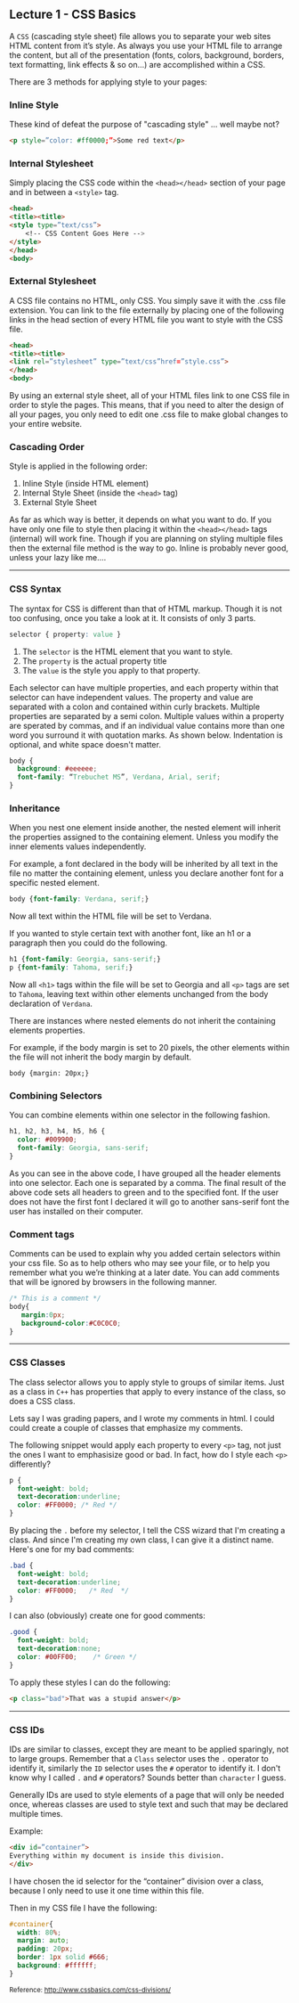 ## Lecture 1 - CSS Basics 

A `CSS` (cascading style sheet) file allows you to separate your web sites HTML content from it’s style. 
As always you use your HTML file to arrange the content, but all of the presentation (fonts, colors, 
background, borders, text formatting, link effects & so on…) are accomplished within a CSS.

There are 3 methods for applying style to your pages:

### Inline Style
These kind of defeat the purpose of "cascading style" ... well maybe not?

```html
<p style=”color: #ff0000;”>Some red text</p>
```

### Internal Stylesheet
Simply placing the CSS code within the `<head></head>` section of your page and in between a `<style>` tag.

```html
<head>
<title><title>
<style type=”text/css”>
    <!-- CSS Content Goes Here -->
</style>
</head>
<body>
```

### External Stylesheet
A CSS file contains no HTML, only CSS. You simply save it with the .css file extension. You can link to the file 
externally by placing one of the following links in the head section of every HTML file you want to style with the CSS file.

```html
<head>
<title><title>
<link rel=”stylesheet” type=”text/css”href=”style.css”>
</head>
<body>
```

By using an external style sheet, all of your HTML files link to one CSS file in order to style the pages. 
This means, that if you need to alter the design of all your pages, you only need to edit one .css file to make 
global changes to your entire website.


### Cascading Order

Style is applied in the following order:

1. Inline Style (inside HTML element)
2. Internal Style Sheet (inside the `<head>` tag)
3. External Style Sheet

As far as which way is better, it depends on what you want to do. If you have only one file to style then placing it 
within the `<head></head>` tags (internal) will work fine. Though if you are planning on styling multiple files then the
external file method is the way to go. Inline is probably never good, unless your lazy like me....

-----

### CSS Syntax
The syntax for CSS is different than that of HTML markup. Though it is not too confusing, once you take a look at it. It consists of only 3 parts.

```css
selector { property: value }
```

1. The `selector` is the HTML element that you want to style. 
2. The `property` is the actual property title
3. The `value` is the style you apply to that property.

Each selector can have multiple properties, and each property within that selector can have independent values. The property and value are separated with a colon and contained within curly brackets. Multiple properties are separated by a semi colon. Multiple values within a property are sperated by commas, and if an individual value contains more than one word you surround it with quotation marks. As shown below. Indentation is optional, and white space doesn't matter.

```css
body {
  background: #eeeeee;
  font-family: “Trebuchet MS”, Verdana, Arial, serif;
}
```

### Inheritance
When you nest one element inside another, the nested element will inherit the properties assigned to the containing element. Unless you modify the inner elements values independently.

For example, a font declared in the body will be inherited by all text in the file no matter the containing element, unless you declare another font for a specific nested element.

```css
body {font-family: Verdana, serif;}
```

Now all text within the HTML file will be set to Verdana.

If you wanted to style certain text with another font, like an h1 or a paragraph then you could do the following.

```css
h1 {font-family: Georgia, sans-serif;}
p {font-family: Tahoma, serif;}
```

Now all `<h1>` tags within the file will be set to Georgia and all `<p>` tags are set to `Tahoma`, leaving text within other elements unchanged from the body declaration of `Verdana`.

There are instances where nested elements do not inherit the containing elements properties.

For example, if the body margin is set to 20 pixels, the other elements within the file will not inherit the body margin by default.

```
body {margin: 20px;}
```

### Combining Selectors
You can combine elements within one selector in the following fashion.

```css
h1, h2, h3, h4, h5, h6 {
  color: #009900;
  font-family: Georgia, sans-serif;
}
```

As you can see in the above code, I have grouped all the header elements into one selector. Each one is separated by a comma. The final result of the above code sets all headers to green and to the specified font. If the user does not have the first font I declared it will go to another sans-serif font the user has installed on their computer.


### Comment tags
Comments can be used to explain why you added certain selectors within your css file. So as to help others who may see your file, or to help you remember what you we’re thinking at a later date. You can add comments that will be ignored by browsers in the following manner.

```css
/* This is a comment */
body{
   margin:0px;
   background-color:#C0C0C0;
}
```

-----

### CSS Classes

The class selector allows you to apply style to groups of similar items. Just as a class in `C++` has properties that apply to every instance of the class, so does a CSS class.

Lets say I was grading papers, and I wrote my comments in html. I could could create a couple of classes that emphasize my comments.

The following snippet would apply each property to every `<p>` tag, not just the ones I want to emphasisize good or bad. In fact, how do I style each `<p>` differently? 

```css
p { 
  font-weight: bold;
  text-decoration:underline;
  color: #FF0000; /* Red */
}
```

By placing the `.` before my selector, I tell the CSS wizard that I'm creating a class. And since I'm creating my own class, I can give it a distinct name. Here's one for my bad comments:

```css
.bad { 
  font-weight: bold;
  text-decoration:underline;
  color: #FF0000;   /* Red  */
}
```

I can also (obviously) create one for good comments:

```css
.good { 
  font-weight: bold;
  text-decoration:none;
  color: #00FF00;    /* Green */
}
```

To apply these styles I can do the following:

```html
<p class="bad">That was a stupid answer</p>
```
-----

### CSS IDs
IDs are similar to classes, except they are meant to be applied sparingly, not to large groups. Remember that a `Class` selector uses the `.` operator to identify it, similarly the `ID` selector uses the `#` operator  to identify it. I don't know why I called `.` and `#` operators? Sounds better than `character` I guess. 

Generally IDs are used to style elements of a page that will only be needed once, whereas classes are used to style text and such that may be declared multiple times.

Example:

```html
<div id=”container”>
Everything within my document is inside this division.
</div>
```

I have chosen the id selector for the “container” division over a class, because I only need to use it one time within this file.

Then in my CSS file I have the following:

```css
#container{ 
  width: 80%;
  margin: auto;
  padding: 20px;
  border: 1px solid #666;
  background: #ffffff;
}
```

<sup>Reference: http://www.cssbasics.com/css-divisions/</sup>
